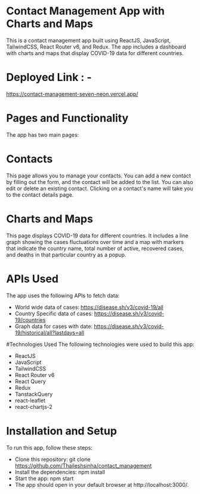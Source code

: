 # Contact Management App with Charts and Maps

This is a contact management app built using ReactJS, JavaScript, TailwindCSS, React Router v6, and Redux.
The app includes a dashboard with charts and maps that display COVID-19 data for different countries.

# Deployed Link : -

https://contact-management-seven-neon.vercel.app/

# Pages and Functionality

The app has two main pages:

# Contacts

This page allows you to manage your contacts. You can add a new contact by filling out the form, and the contact will be added to the list. You can also edit or delete an existing contact. Clicking on a contact's name will take you to the contact details page.

# Charts and Maps

This page displays COVID-19 data for different countries. It includes a line graph showing the cases fluctuations over
time and a map with markers that indicate the country name, total number of active,
recovered cases, and deaths in that particular country as a popup.

# APIs Used

The app uses the following APIs to fetch data:

- World wide data of cases: https://disease.sh/v3/covid-19/all
- Country Specific data of cases: https://disease.sh/v3/covid-19/countries
- Graph data for cases with date: https://disease.sh/v3/covid-19/historical/all?lastdays=all

#Technologies Used
The following technologies were used to build this app:

- ReactJS
- JavaScript
- TailwindCSS
- React Router v6
- React Query
- Redux
- TanstackQuery
- react-leaflet
- react-chartjs-2

# Installation and Setup

To run this app, follow these steps:

- Clone this repository: git clone https://github.com/Thaileshsinha/contact_management
- Install the dependencies: npm install
- Start the app: npm start
- The app should open in your default browser at http://localhost:3000/.
